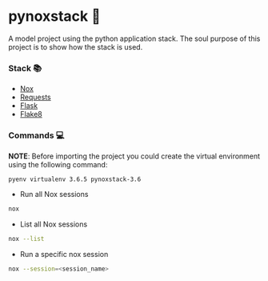 # pynoxstack :snake:

A model project using the python application stack. 
The soul purpose of this project  is to show how the stack is used.

### Stack :books:
* [Nox](https://nox.thea.codes/en/stable/)
* [Requests](https://github.com/psf/requests)
* [Flask](https://flask.palletsprojects.com/en/1.0.x/quickstart/#quickstart)
* [Flake8](http://flake8.pycqa.org/en/latest/)

### Commands :computer:
__NOTE__: Before importing the project you could create the virtual
environment using the following command:

```bash
pyenv virtualenv 3.6.5 pynoxstack-3.6
```

* Run all Nox sessions

```bash
nox
```

* List all Nox sessions

```bash
nox --list
```

* Run a specific nox session

```bash
nox --session=<session_name>
```

